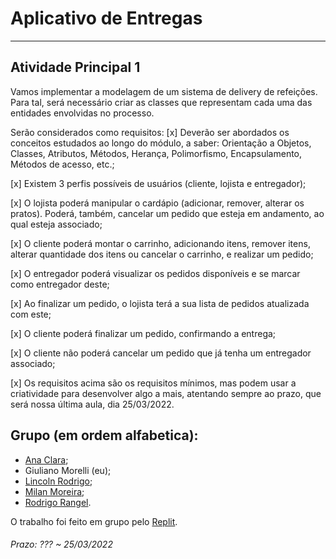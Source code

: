 # Aplicativo de Entregas  
  
---  
  
## Atividade Principal 1  
Vamos implementar a modelagem de um sistema de delivery de refeições. Para tal, será necessário criar as classes que representam cada uma das entidades envolvidas no processo.

Serão considerados como requisitos:
[x] Deverão ser abordados os conceitos estudados ao longo do módulo, a saber: Orientação a Objetos, Classes, Atributos, Métodos, Herança, Polimorfismo, Encapsulamento, Métodos de acesso, etc.;  

[x] Existem 3 perfis possíveis de usuários (cliente, lojista e entregador);  

[x] O lojista poderá manipular o cardápio (adicionar, remover, alterar os pratos). Poderá, também, cancelar um pedido que esteja em andamento, ao qual esteja associado;  

[x] O cliente poderá montar o carrinho, adicionando itens, remover itens, alterar quantidade dos itens ou cancelar o carrinho, e realizar um pedido;  

[x] O entregador poderá visualizar os pedidos disponíveis e se marcar como entregador deste;  

[x] Ao finalizar um pedido, o lojista terá a sua lista de pedidos atualizada com este;  

[x] O cliente poderá finalizar um pedido, confirmando a entrega;  

[x] O cliente não poderá cancelar um pedido que já tenha um entregador associado;  

[x] Os requisitos acima são os requisitos mínimos, mas podem usar a criatividade para desenvolver algo a mais, atentando sempre ao prazo, que será nossa última aula, dia 25/03/2022.  
  
## Grupo (em ordem alfabetica):  
- [Ana Clara](https://github.com/acbarbeta);  
- Giuliano Morelli (eu);  
- [Lincoln Rodrigo](https://github.com/LinkolnR);  
- [Milan Moreira](https://github.com/Milan-Cruz);  
- [Rodrigo Rangel](https://github.com/rodrigo-rngl).  
  
O trabalho foi feito em grupo pelo [Replit](https://replit.com/@RodrigoRangel1/indexjs).  

###### Prazo: ??? ~ 25/03/2022  
